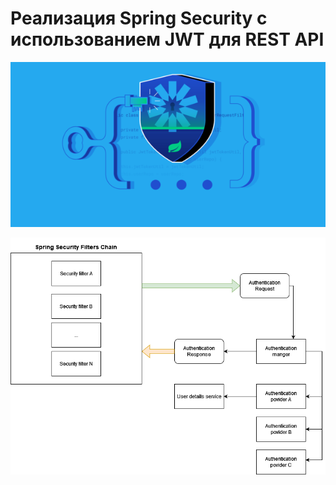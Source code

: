 # Реализация Spring Security с использованием JWT для REST API

![Иллюстрация к проекту](jwt-service.png)

![Схема jwt service](jwt-service-schema.png)
